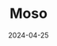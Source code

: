---  
layout: startup_page  
title: "Moso"  
id: "moso.xyz"  
permalink: "/mosomoso.xyz04252024/"  
website: "https://moso.xyz/"  
funding_round: "Seed"  
funding_amount: "$2M"  
investors: "Symbolic Capital, Dao5, Coinlist, Polygon Ventures"  
about: "Moso is a shop-to-earn platform that integrates online shopping with cryptocurrency, allowing users to earn crypto rewards for their purchases. Partnering with over 2,000 merchants, Moso aims to increase mainstream cryptocurrency adoption and enhance the online shopping experience."  
markets: "E-commerce, Cryptocurrency, Blockchain, Web Design, FinTech"  
hq: "Wilmington, Delaware, United States"  
founded_year: "2022"  
linkedin: "https://www.linkedin.com/company/shopmoso"  
twitter: "https://twitter.com/MosoHQ"  
instagram: ""  
facebook: ""  
crunchbase: "https://www.crunchbase.com/organization/moso-5d7e"  
pitchbook: "https://pitchbook.com/profiles/company/559662-13"  

date_display: "25-Apr-2024"  
date: "2024-04-25"

# SEO Optimization  
meta_title: "Moso - Seed Funding ($2M)"  
meta_description: "Moso, Moso is a shop-to-earn platform that integrates online shopping with cryptocurrency, allowing users to earn crypto rewards for their purchases. Partne..."  
meta_keywords: "Moso, E-commerce, Cryptocurrency, Blockchain, Web Design, FinTech, Seed funding"  
canonical_url: "https://startup.projectstartups.com/mosomoso.xyz04252024/"  
---